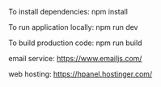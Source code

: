 To install dependencies:
npm install

To run application locally:
npm run dev

To build production code:
npm run build


email service:
https://www.emailjs.com/

web hosting:
https://hpanel.hostinger.com/